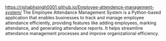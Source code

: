 https://rishabhsingh0001.github.io/Employee-attendence-management-system/
 The Employee Attendance Management System is a Python-based application that enables businesses to track and manage employee attendance efficiently, providing features like adding employees, marking attendance, and generating attendance reports. It helps streamline attendance management processes and improve organizational efficiency.
